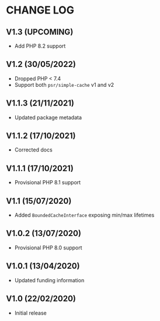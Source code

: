 CHANGE LOG
==========


## V1.3 (UPCOMING)

* Add PHP 8.2 support


## V1.2 (30/05/2022)

* Dropped PHP < 7.4
* Support both `psr/simple-cache` v1 and v2


## V1.1.3 (21/11/2021)

* Updated package metadata


## V1.1.2 (17/10/2021)

* Corrected docs


## V1.1.1 (17/10/2021)

* Provisional PHP 8.1 support


## V1.1 (15/07/2020)

* Added `BoundedCacheInterface` exposing min/max lifetimes


## V1.0.2 (13/07/2020)

* Provisional PHP 8.0 support


## V1.0.1 (13/04/2020)

* Updated funding information


## V1.0 (22/02/2020)

* Initial release
